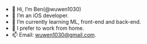- 👋 Hi, I’m Ben(@wuwen1030)
- 👀 I’m an iOS developer.
- 🌱 I’m currently learning ML, front-end and back-end.
- 💞️ I prefer to work from home.
- 📫 Email: wuwen1030@gmail.com.

<!---
wuwen1030/wuwen1030 is a ✨ special ✨ repository because its `README.md` (this file) appears on your GitHub profile.
You can click the Preview link to take a look at your changes.
--->
